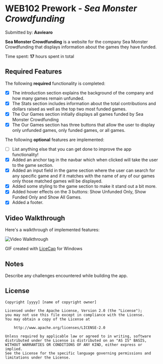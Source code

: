 # WEB102 Prework - *Sea Monster Crowdfunding*

Submitted by: **Aaviearo**

**Sea Monster Crowdfunding** is a website for the company Sea Monster Crowdfunding that displays information about the games they have funded.

Time spent: **17** hours spent in total

## Required Features

The following **required** functionality is completed:

* [x] The introduction section explains the background of the company and how many games remain unfunded.
* [x] The Stats section includes information about the total contributions and dollars raised as well as the top two most funded games.
* [x] The Our Games section initially displays all games funded by Sea Monster Crowdfunding
* [x] The Our Games section has three buttons that allow the user to display only unfunded games, only funded games, or all games.

The following **optional** features are implemented:

* [ ] List anything else that you can get done to improve the app functionality!
* [x] Added an anchor tag in the navbar which when clicked will take the user to the game section.
* [x] Added an input field in the game section where the user can search for any specific game and if it matches with the name of any of our games only those matched games will be displayed.
* [x] Added some styling to the game section to make it stand out a bit more.
* [x] Added hover effects on the 3 buttons: Show Unfunded Only, Show Funded Only and Show All Games.
* [x] Added a footer.

## Video Walkthrough

Here's a walkthrough of implemented features:

<img src='walkthrough.gif' title='Video Walkthrough' width='' alt='Video Walkthrough' />

<!-- Replace this with whatever GIF tool you used! -->
GIF created with [LiceCap](https://licecap.en.softonic.com/) for Windows
<!-- Recommended tools:
[Kap](https://getkap.co/) for macOS
[ScreenToGif](https://www.screentogif.com/) for Windows
[peek](https://github.com/phw/peek) for Linux. -->

## Notes

Describe any challenges encountered while building the app.

## License

    Copyright [yyyy] [name of copyright owner]

    Licensed under the Apache License, Version 2.0 (the "License");
    you may not use this file except in compliance with the License.
    You may obtain a copy of the License at

        http://www.apache.org/licenses/LICENSE-2.0

    Unless required by applicable law or agreed to in writing, software
    distributed under the License is distributed on an "AS IS" BASIS,
    WITHOUT WARRANTIES OR CONDITIONS OF ANY KIND, either express or implied.
    See the License for the specific language governing permissions and
    limitations under the License.
